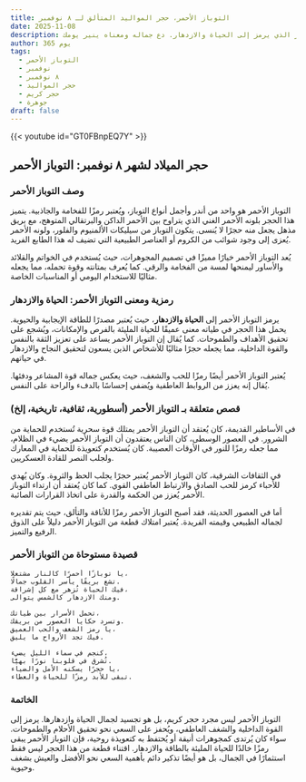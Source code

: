 ```yaml
---
title: التوباز الأحمر، حجر المواليد المتألق لـ ٨ نوفمبر
date: 2025-11-08
description: اشعر بأهمية التوباز الأحمر، حجر المواليد لـ ٨ نوفمبر الذي يرمز إلى الحياة والازدهار. دع جماله ومعناه ينير يومك.
author: 365 يوم
tags:
  - التوباز الأحمر
  - نوفمبر
  - ٨ نوفمبر
  - حجر المواليد
  - حجر كريم
  - جوهرة
draft: false
---
```


{{< youtube id="GT0FBnpEQ7Y" >}}

## حجر الميلاد لشهر ٨ نوفمبر: التوباز الأحمر

### وصف التوباز الأحمر

التوباز الأحمر هو واحد من أندر وأجمل أنواع التوباز، ويُعتبر رمزًا للفخامة والجاذبية. يتميز هذا الحجر بلونه الأحمر الغني الذي يتراوح بين الأحمر الداكن والبرتقالي المتوهج، مع بريق مذهل يجعل منه حجرًا لا يُنسى. يتكون التوباز من سيليكات الألمنيوم والفلور، ولونه الأحمر يُعزى إلى وجود شوائب من الكروم أو العناصر الطبيعية التي تضيف له هذا الطابع الفريد.

يُعد التوباز الأحمر خيارًا مميزًا في تصميم المجوهرات، حيث يُستخدم في الخواتم والقلائد والأساور ليمنحها لمسة من الفخامة والرقي. كما يُعرف بمتانته وقوة تحمله، مما يجعله مثاليًا للاستخدام اليومي أو المناسبات الخاصة.

### رمزية ومعنى التوباز الأحمر: الحياة والازدهار

يرمز التوباز الأحمر إلى **الحياة والازدهار**، حيث يُعتبر مصدرًا للطاقة الإيجابية والحيوية. يحمل هذا الحجر في طياته معنى عميقًا للحياة المليئة بالفرص والإمكانات، ويُشجع على تحقيق الأهداف والطموحات. كما يُقال إن التوباز الأحمر يساعد على تعزيز الثقة بالنفس والقوة الداخلية، مما يجعله حجرًا مثاليًا للأشخاص الذين يسعون لتحقيق النجاح والازدهار في حياتهم.

يُعتبر التوباز الأحمر أيضًا رمزًا للحب والشغف، حيث يعكس جماله قوة المشاعر ودفئها. يُقال إنه يعزز من الروابط العاطفية ويُضفي إحساسًا بالدفء والراحة على النفس.

### قصص متعلقة بـ التوباز الأحمر (أسطورية، ثقافية، تاريخية، إلخ)

في الأساطير القديمة، كان يُعتقد أن التوباز الأحمر يمتلك قوة سحرية تُستخدم للحماية من الشرور. في العصور الوسطى، كان الناس يعتقدون أن التوباز الأحمر يضيء في الظلام، مما جعله رمزًا للنور في الأوقات العصيبة. كان يُستخدم كتعويذة للحماية في المعارك ولجلب النصر للقادة العسكريين.

في الثقافات الشرقية، كان التوباز الأحمر يُعتبر حجرًا يجلب الحظ والثروة. وكان يُهدي للأحباء كرمز للحب الصادق والارتباط العاطفي القوي. كما كان يُعتقد أن ارتداء التوباز الأحمر يُعزز من الحكمة والقدرة على اتخاذ القرارات الصائبة.

أما في العصور الحديثة، فقد أصبح التوباز الأحمر رمزًا للأناقة والتألق، حيث يتم تقديره لجماله الطبيعي وقيمته الفريدة. يُعتبر امتلاك قطعة من التوباز الأحمر دليلاً على الذوق الرفيع والتميز.

### قصيدة مستوحاة من التوباز الأحمر

```
يا توبازًا أحمرًا كالنار مشتعلا،  
تشع بريقًا يأسر القلوب جمالًا.  
فيك الحياة تُزهر مع كل إشراقة،  
ومنك الازدهار كالشمس يتوالى.

تحمل الأسرار بين طياتك،  
وتسرد حكايا العصور من بريقك.  
يا رمز الشغف والحب العميق،  
فيك تجد الأرواح ما يليق.

كنجم في سماء الليل يضيء،  
تُشرق في قلوبنا نورًا بهيًّا.  
يا حجرًا يسكنه الأمل والضياء،  
تبقى للأبد رمزًا للحياة والعطاء.
```

### الخاتمة

التوباز الأحمر ليس مجرد حجر كريم، بل هو تجسيد لجمال الحياة وازدهارها. يرمز إلى القوة الداخلية والشغف العاطفي، ويُحفز على السعي نحو تحقيق الأحلام والطموحات. سواء كان يُرتدى كمجوهرات أنيقة أو يُحتفظ به كتعويذة روحية، فإن التوباز الأحمر يبقى رمزًا خالدًا للحياة المليئة بالطاقة والازدهار. اقتناء قطعة من هذا الحجر ليس فقط استثمارًا في الجمال، بل هو أيضًا تذكير دائم بأهمية السعي نحو الأفضل والعيش بشغف وحيوية.